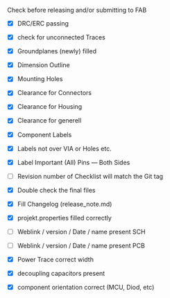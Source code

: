 Check before releasing and/or submitting to FAB
- [x] DRC/ERC passing
- [x] check for unconnected Traces
- [x] Groundplanes (newly) filled
- [x] Dimension Outline
- [x] Mounting Holes
- [x] Clearance for Connectors
- [x] Clearance for Housing
- [x] Clearance for generell
- [x] Component Labels
- [x] Labels not over VIA or Holes etc. 
- [x] Label Important (All) Pins — Both Sides
- [ ] Revision number of Checklist will match the Git tag
- [x] Double check the final files
- [x] Fill Changelog (release_note.md)
- [x] projekt.properties filled correctly
- [ ] Weblink / version / Date / name present SCH
- [ ] Weblink / version / Date / name present PCB
- [x] Power Trace correct width
- [x] decoupling capacitors present
- [x] component orientation correct (MCU, Diod, etc)

